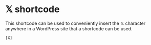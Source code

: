 # 𝕏 shortcode

This shortcode can be used to conveniently insert the 𝕏 character anywhere in a WordPress site that a shortcode can be used.

`[X]`
